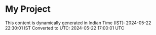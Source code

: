 # My Project

This content is dynamically generated in Indian Time (IST): 2024-05-22 22:30:01 IST
Converted to UTC: 2024-05-22 17:00:01 UTC
